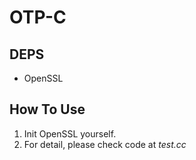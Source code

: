 # OTP-C

## DEPS
- OpenSSL

## How To Use
1. Init OpenSSL yourself.
1. For detail, please check code at *test.cc*

